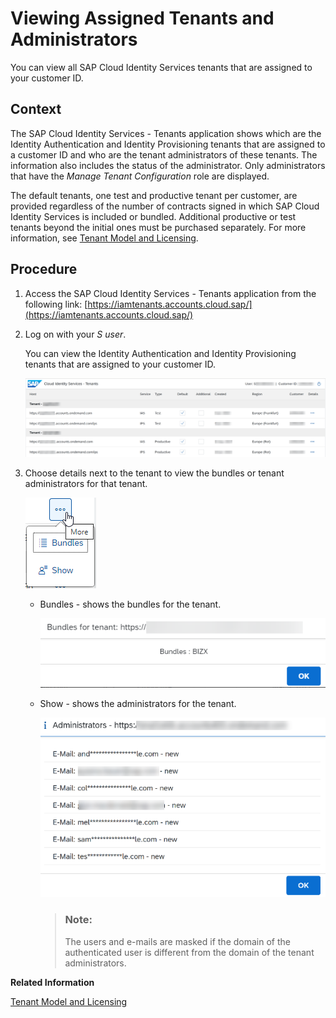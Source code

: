 <!-- loiof56e6f24e373404087d6a1a9a13515a2 -->

# Viewing Assigned Tenants and Administrators

You can view all SAP Cloud Identity Services tenants that are assigned to your customer ID.



<a name="loiof56e6f24e373404087d6a1a9a13515a2__context_lqb_bn5_mqb"/>

## Context

The SAP Cloud Identity Services - Tenants application shows which are the Identity Authentication and Identity Provisioning tenants that are assigned to a customer ID and who are the tenant administrators of these tenants. The information also includes the status of the administrator. Only administrators that have the *Manage Tenant Configuration* role are displayed.

The default tenants, one test and productive tenant per customer, are provided regardless of the number of contracts signed in which SAP Cloud Identity Services is included or bundled. Additional productive or test tenants beyond the initial ones must be purchased separately. For more information, see [Tenant Model and Licensing](tenant-model-and-licensing-93160eb.md).



<a name="loiof56e6f24e373404087d6a1a9a13515a2__steps_ztk_cn5_mqb"/>

## Procedure

1.  Access the SAP Cloud Identity Services - Tenants application from the following link: [https://iamtenants.accounts.cloud.sap/](https://iamtenants.accounts.cloud.sap/)

2.  Log on with your *S user*.

    You can view the Identity Authentication and Identity Provisioning tenants that are assigned to your customer ID.

    ![](images/Tenant_App_Main_c05420d.png)

3.  Choose details next to the tenant to view the bundles or tenant administrators for that tenant.

    ![](images/Show_View_2be1bd0.png)

    -   Bundles - shows the bundles for the tenant.

        ![](images/Bundles_9641f9d.png)

    -   Show - shows the administrators for the tenant.

        ![](images/Tennant_App_Admins_d124030.png)

        > ### Note:  
        > The users and e-mails are masked if the domain of the authenticated user is different from the domain of the tenant administrators.



**Related Information**  


[Tenant Model and Licensing](tenant-model-and-licensing-93160eb.md "This document provides information about the tenant model, tenant licensing, and obtaining a tenant of Identity Authentication.")

